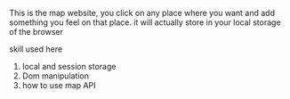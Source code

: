 This is the map website, you click on any place where you want and add something you feel on that place. it will actually store in your local storage of the browser

skill used here 
 1) local and session storage
 2) Dom manipulation
 3) how to use map API
    
